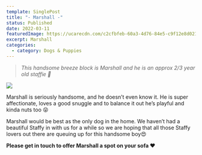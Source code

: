 ```yaml
---
template: SinglePost
title: "- Marshall -"
status: Published
date: 2022-03-11
featuredImage: https://ucarecdn.com/c2cfbfeb-60a3-4d76-84e5-c9f12e8d0213/-/crop/843x641/0,78/-/preview/
excerpt: Marshall
categories:
  - category: Dogs & Puppies
---
```

> *This handsome breeze block is Marshall and he is an approx 2/3 year old staffie 🥰*

![](https://ucarecdn.com/78247708-37ea-4d8d-9f65-31946c47c79d/)

Marshall is seriously handsome, and he doesn’t even know it. He is super affectionate, loves a good snuggle and to balance it out he’s playful and kinda nuts too 😝


Marshall would be best as the only dog in the home. We haven’t had a beautiful Staffy in with us for a while so we are hoping that all those Staffy lovers out there are queuing up for this handsome boy😍



**Please get in touch to offer Marshall a spot on your sofa ❤️**